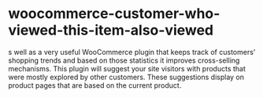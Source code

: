 # woocommerce-customer-who-viewed-this-item-also-viewed
s well as a very useful WooCommerce plugin that keeps track of customers’ shopping trends and based on those statistics it improves cross-selling mechanisms. This plugin will suggest your site visitors with products that were mostly explored by other customers. These suggestions display on product pages that are based on the current product.
